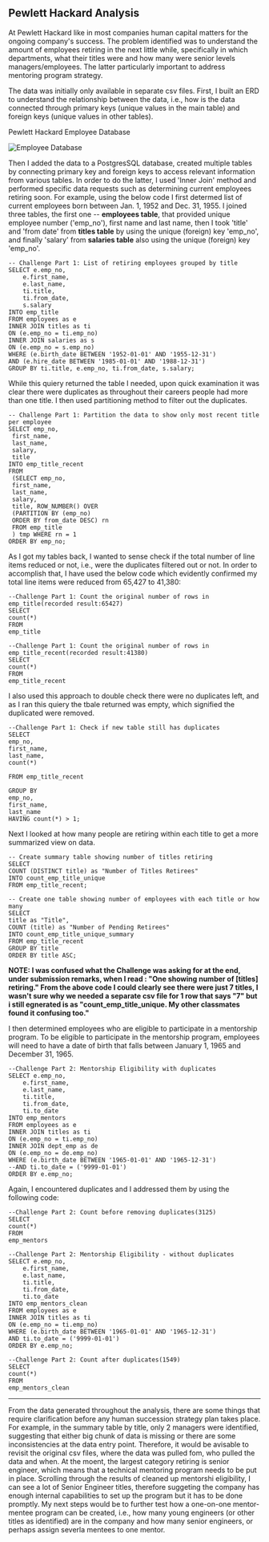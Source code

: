 ## Pewlett Hackard Analysis


At Pewlett Hackard like in most companies human capital matters for the ongoing company's success. The problem identified was to understand the amount of employees retiring in the next little while, specifically in which departments, what their titles were and how many were senior levels managers/employees. The latter particularly important to address mentoring program strategy. 

The data was initially only available in separate csv files. First, I built an ERD to understand the relationship between the data, i.e., how is the data connected through primary keys (unique values in the main table) and foreign keys (unique values in other tables).

Pewlett Hackard Employee Database

![Employee Database](https://github.com/AnnaS0272/Pewlett-Hackard-Analysis/blob/master/EmployeeDB.png)

Then I added the data to a PostgresSQL database, created multiple tables by connecting primary key and foreign keys to access relevant information from various tables. In order to do the latter, I used 'Inner Join' method and performed specific data requests such as determining current employees retiring soon. For example, using the below code I first determed list of current employees born between Jan. 1, 1952 and Dec. 31, 1955. I joined three tables, the first one -- **employees table**, that provided unique employee number ('emp_no'), first name and last name, then I took 'title' and 'from date' from **titles table** by using the unique (foreign) key 'emp_no', and finally 'salary' from **salaries table** also using the unique (foreign) key 'emp_no'.

```
-- Challenge Part 1: List of retiring employees grouped by title
SELECT e.emp_no,
	e.first_name,
	e.last_name,
	ti.title,
	ti.from_date,
	s.salary
INTO emp_title
FROM employees as e
INNER JOIN titles as ti
ON (e.emp_no = ti.emp_no)
INNER JOIN salaries as s
ON (e.emp_no = s.emp_no)
WHERE (e.birth_date BETWEEN '1952-01-01' AND '1955-12-31')
AND (e.hire_date BETWEEN '1985-01-01' AND '1988-12-31')
GROUP BY ti.title, e.emp_no, ti.from_date, s.salary;
```
While this quiery returned the table I needed, upon quick examination it was clear there were duplicates as throughout their careers people had more than one title. I then used partitioning method to filter out the duplicates.

```
-- Challenge Part 1: Partition the data to show only most recent title per employee
SELECT emp_no,
 first_name,
 last_name,
 salary,
 title
INTO emp_title_recent
FROM 
 (SELECT emp_no,
 first_name,
 last_name,
 salary,
 title, ROW_NUMBER() OVER
 (PARTITION BY (emp_no)
 ORDER BY from_date DESC) rn
 FROM emp_title
 ) tmp WHERE rn = 1
ORDER BY emp_no;
```
As I got my tables back, I wanted to sense check if the total number of line items reduced or not, i.e., were the duplicates filtered out or not. In order to accomplish that, I have used the below code which evidently confirmed my total line items were reduced from 65,427 to 41,380:

```
--Challenge Part 1: Count the original number of rows in emp_title(recorded result:65427)
SELECT
count(*)
FROM
emp_title

--Challenge Part 1: Count the original number of rows in emp_title_recent(recorded result:41380)
SELECT
count(*)
FROM
emp_title_recent
  ```
I also used this approach to double check there were no duplicates left, and as I ran this quiery the tbale returned was empty, which signified the duplicated were removed.

```
--Challenge Part 1: Check if new table still has duplicates
SELECT
emp_no,
first_name,
last_name,
count(*)

FROM emp_title_recent

GROUP BY
emp_no,
first_name,
last_name
HAVING count(*) > 1;
```

Next I looked at how many people are retiring within each title to get a more summarized view on data.

```
-- Create summary table showing number of titles retiring
SELECT 
COUNT (DISTINCT title) as "Number of Titles Retirees"
INTO count_emp_title_unique
FROM emp_title_recent;

-- Create one table showing number of employees with each title or how many
SELECT
title as "Title",
COUNT (title) as "Number of Pending Retirees"
INTO count_emp_title_unique_summary
FROM emp_title_recent
GROUP BY title
ORDER BY title ASC;

```

**NOTE: I was confused what the Challenge was asking for at the end, under submission remarks, when I read : "One showing number of [titles] retiring." From the above code I could clearly see there were just 7 titles, I wasn't sure why we needed a separate csv file for 1 row that says "7" but i still egnerated is as "count_emp_title_unique. My other classmates found it confusing too."**

I then determined employees who are eligible to participate in a mentorship program. To be eligible to participate in the mentorship program, employees will need to have a date of birth that falls between January 1, 1965 and December 31, 1965.

```
--Challenge Part 2: Mentorship Eligibility with duplicates
SELECT e.emp_no,
	e.first_name,
	e.last_name,
	ti.title,
	ti.from_date,
	ti.to_date
INTO emp_mentors
FROM employees as e
INNER JOIN titles as ti
ON (e.emp_no = ti.emp_no)
INNER JOIN dept_emp as de
ON (e.emp_no = de.emp_no)
WHERE (e.birth_date BETWEEN '1965-01-01' AND '1965-12-31')
--AND ti.to_date = ('9999-01-01')
ORDER BY e.emp_no;
```
Again, I encountered duplicates and I addressed them by using the following code:

```
--Challenge Part 2: Count before removing duplicates(3125)
SELECT
count(*)
FROM
emp_mentors
	
--Challenge Part 2: Mentorship Eligibility - without duplicates
SELECT e.emp_no,
	e.first_name,
	e.last_name,
	ti.title,
	ti.from_date,
	ti.to_date
INTO emp_mentors_clean
FROM employees as e
INNER JOIN titles as ti
ON (e.emp_no = ti.emp_no)
WHERE (e.birth_date BETWEEN '1965-01-01' AND '1965-12-31')
AND ti.to_date = ('9999-01-01')
ORDER BY e.emp_no;

--Challenge Part 2: Count after duplicates(1549)
SELECT
count(*)
FROM
emp_mentors_clean
```

---

From the data generated throughout the analysis, there are some things that require clarification before any human succession strategy plan takes place. For example, in the summary table by title, only 2 managers were identified, suggesting that either big chunk of data is missing or there are some inconsistencies at the data entry point. Therefore, it would be avisable to revisit the original csv files, where the data was pulled fom, who pulled the data and when. At the moent, the largest category retiring is senior engineer, which means that a technical mentoring program needs to be put in place. Scrolling through the results of cleaned up mentorshi eligibility, I can see a lot of Senior Engineer titles, therefore suggeting the company has enough internal capabilities to set up the program but it has to be done promptly. My next steps would be to further test how a one-on-one mentor- mentee program can be created, i.e., how many young engineers (or other titles as identified) are in the company and how many senior engineers, or perhaps assign severla mentees to one mentor. 

